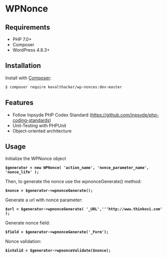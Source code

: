 # WPNonce
## Requirements

- PHP 7.0+
- Composer
- WordPress 4.8.3+

## Installation

Install with [Composer](https://getcomposer.org):

```sh
$ composer require kevalthacker/wp-nonces:dev-master
```

Features
--------

* Follow Inpsyde PHP Codex Standard (https://github.com/inpsyde/php-coding-standards)
* Unit-Testing with PHPUnit
* Object-oriented architecture

## Usage

Initialize the WPNonce object  

**```$generator = new WPNonce( 'action_name', 'nonce_parameter_name', 'nonce_life' );```**

Then, to generate the nonce use the wpnonceGenerate() method:

**```$nonce = $generator->wpnonceGenerate();```**
  
Generate a url with nonce parameter:

**```$url = $generator->wpnonceGenerate( '_URL','''http://www.thinkovi.com' );```**

Generate nonce field:

**``$field = $generator->wpnonceGenerate('_Form');``**  

Nonce validation:

**``$isValid = $generator->wpnonceValidate($nonce);``**

